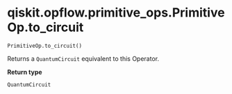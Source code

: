 # qiskit.opflow\.primitive\_ops.PrimitiveOp.to\_circuit

`PrimitiveOp.to_circuit()`

Returns a `QuantumCircuit` equivalent to this Operator.

**Return type**

`QuantumCircuit`
